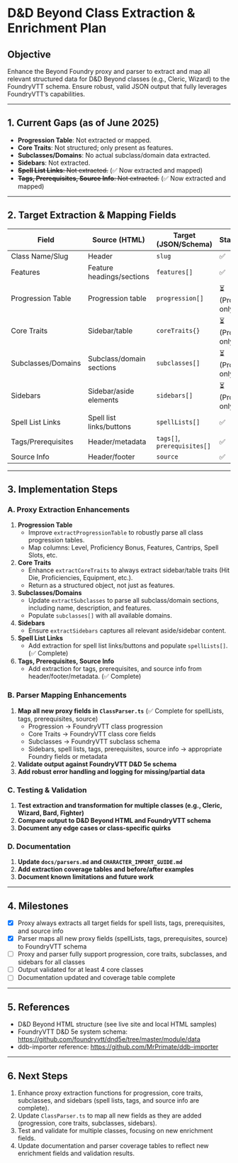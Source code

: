 # D&D Beyond Class Extraction & Enrichment Plan

## Objective
Enhance the Beyond Foundry proxy and parser to extract and map all relevant structured data for D&D Beyond classes (e.g., Cleric, Wizard) to the FoundryVTT schema. Ensure robust, valid JSON output that fully leverages FoundryVTT’s capabilities.

---

## 1. Current Gaps (as of June 2025)
- **Progression Table**: Not extracted or mapped.
- **Core Traits**: Not structured; only present as features.
- **Subclasses/Domains**: No actual subclass/domain data extracted.
- **Sidebars**: Not extracted.
- ~~**Spell List Links**: Not extracted.~~ (✅ Now extracted and mapped)
- ~~**Tags, Prerequisites, Source Info**: Not extracted.~~ (✅ Now extracted and mapped)

---

## 2. Target Extraction & Mapping Fields
| Field                | Source (HTML)                | Target (JSON/Schema)         | Status                |
|----------------------|------------------------------|------------------------------|-----------------------|
| Class Name/Slug      | Header                       | `slug`                       | ✅                    |
| Features             | Feature headings/sections    | `features[]`                 | ✅                    |
| Progression Table    | Progression table            | `progression[]`              | ⏳ (Proxy only)       |
| Core Traits          | Sidebar/table                | `coreTraits{}`               | ⏳ (Proxy only)       |
| Subclasses/Domains   | Subclass/domain sections     | `subclasses[]`               | ⏳ (Proxy only)       |
| Sidebars             | Sidebar/aside elements       | `sidebars[]`                 | ⏳ (Proxy only)       |
| Spell List Links     | Spell list links/buttons     | `spellLists[]`               | ✅                    |
| Tags/Prerequisites   | Header/metadata              | `tags[]`, `prerequisites[]`  | ✅                    |
| Source Info          | Header/footer                | `source`                     | ✅                    |

---

## 3. Implementation Steps

### A. Proxy Extraction Enhancements
1. **Progression Table**
   - Improve `extractProgressionTable` to robustly parse all class progression tables.
   - Map columns: Level, Proficiency Bonus, Features, Cantrips, Spell Slots, etc.
2. **Core Traits**
   - Enhance `extractCoreTraits` to always extract sidebar/table traits (Hit Die, Proficiencies, Equipment, etc.).
   - Return as a structured object, not just as features.
3. **Subclasses/Domains**
   - Update `extractSubclasses` to parse all subclass/domain sections, including name, description, and features.
   - Populate `subclasses[]` with all available domains.
4. **Sidebars**
   - Ensure `extractSidebars` captures all relevant aside/sidebar content.
5. **Spell List Links**
   - Add extraction for spell list links/buttons and populate `spellLists[]`. (✅ Complete)
6. **Tags, Prerequisites, Source Info**
   - Add extraction for tags, prerequisites, and source info from header/footer/metadata. (✅ Complete)

### B. Parser Mapping Enhancements
1. **Map all new proxy fields in `ClassParser.ts`** (✅ Complete for spellLists, tags, prerequisites, source)
   - Progression → FoundryVTT class progression
   - Core Traits → FoundryVTT class core fields
   - Subclasses → FoundryVTT subclass schema
   - Sidebars, spell lists, tags, prerequisites, source info → appropriate Foundry fields or metadata
2. **Validate output against FoundryVTT D&D 5e schema**
3. **Add robust error handling and logging for missing/partial data**

### C. Testing & Validation
1. **Test extraction and transformation for multiple classes (e.g., Cleric, Wizard, Bard, Fighter)**
2. **Compare output to D&D Beyond HTML and FoundryVTT schema**
3. **Document any edge cases or class-specific quirks**

### D. Documentation
1. **Update `docs/parsers.md` and `CHARACTER_IMPORT_GUIDE.md`**
2. **Add extraction coverage tables and before/after examples**
3. **Document known limitations and future work**

---

## 4. Milestones
- [x] Proxy always extracts all target fields for spell lists, tags, prerequisites, and source info
- [x] Parser maps all new proxy fields (spellLists, tags, prerequisites, source) to FoundryVTT schema
- [ ] Proxy and parser fully support progression, core traits, subclasses, and sidebars for all classes
- [ ] Output validated for at least 4 core classes
- [ ] Documentation updated and coverage table complete

---

## 5. References
- D&D Beyond HTML structure (see live site and local HTML samples)
- FoundryVTT D&D 5e system schema: https://github.com/foundryvtt/dnd5e/tree/master/module/data
- ddb-importer reference: https://github.com/MrPrimate/ddb-importer

---

## 6. Next Steps
1. Enhance proxy extraction functions for progression, core traits, subclasses, and sidebars (spell lists, tags, and source info are complete).
2. Update `ClassParser.ts` to map all new fields as they are added (progression, core traits, subclasses, sidebars).
3. Test and validate for multiple classes, focusing on new enrichment fields.
4. Update documentation and parser coverage tables to reflect new enrichment fields and validation results.
